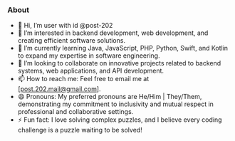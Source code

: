 ### About

- 👋 Hi, I’m user with id @post-202
- 👀 I’m interested in backend development, web development, and creating efficient software solutions.  
- 🌱 I’m currently learning Java, JavaScript, PHP, Python, Swift, and Kotlin to expand my expertise in software engineering.  
- 💞️ I’m looking to collaborate on innovative projects related to backend systems, web applications, and API development.  
- 📫 How to reach me: Feel free to email me at [post.202.mail@gmail.com].  
- 😄 Pronouns: My preferred pronouns are He/Him | They/Them, demonstrating my commitment to inclusivity and mutual respect in professional and collaborative settings.     
- ⚡ Fun fact: I love solving complex puzzles, and I believe every coding challenge is a puzzle waiting to be solved!  


<!---
post-202/post-202 is a ✨ special ✨ repository because its `README.md` (this file) appears on your GitHub profile.
You can click the Preview link to take a look at your changes.
--->
